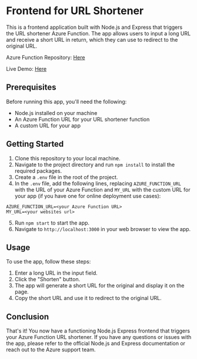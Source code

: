 # Frontend for URL Shortener

This is a frontend application built with Node.js and Express that triggers the URL shortener Azure Function. The app allows users to input a long URL and receive a short URL in return, which they can use to redirect to the original URL.

Azure Function Repository: [Here](https://github.com/theodosiskats/UrlShortener)

Live Demo: [Here](https://tkurl.herokuapp.com/)

## Prerequisites

Before running this app, you'll need the following:

- Node.js installed on your machine
- An Azure Function URL for your URL shortener function
- A custom URL for your app

## Getting Started

1. Clone this repository to your local machine.
2. Navigate to the project directory and run `npm install` to install the required packages.
3. Create a `.env` file in the root of the project.
4. In the `.env` file, add the following lines, replacing `AZURE_FUNCTION_URL` with the URL of your Azure Function and `MY_URL` with the custom URL for your app (if you have one for online deployment use cases):

```
AZURE_FUNCTION_URL=<your Azure Function URL>
MY_URL=<your websites url>
```

5. Run `npm start` to start the app.
6. Navigate to `http://localhost:3000` in your web browser to view the app.

## Usage

To use the app, follow these steps:

1. Enter a long URL in the input field.
2. Click the "Shorten" button.
3. The app will generate a short URL for the original and display it on the page.
4. Copy the short URL and use it to redirect to the original URL.

## Conclusion

That's it! You now have a functioning Node.js Express frontend that triggers your Azure Function URL shortener. If you have any questions or issues with the app, please refer to the official Node.js and Express documentation or reach out to the Azure support team.

